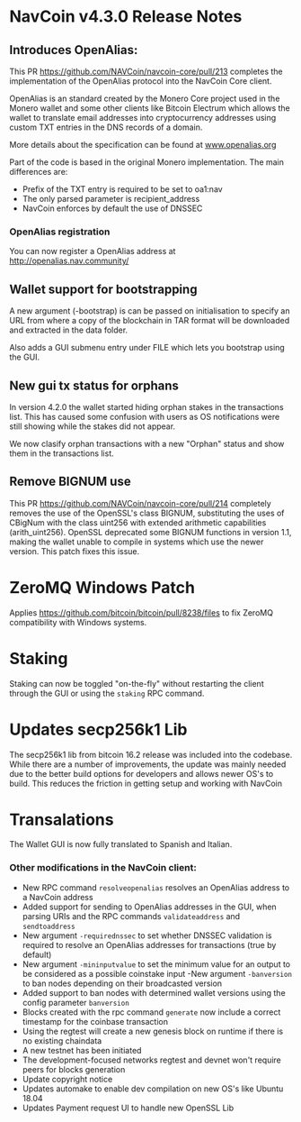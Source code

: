 # NavCoin v4.3.0 Release Notes

## Introduces OpenAlias:

This PR https://github.com/NAVCoin/navcoin-core/pull/213 completes the implementation of the OpenAlias protocol into the NavCoin Core client.

OpenAlias is an standard created by the Monero Core project used in the Monero wallet and some other clients like Bitcoin Electrum which allows the wallet to translate email addresses into cryptocurrency addresses using custom TXT entries in the DNS records of a domain.

More details about the specification can be found at www.openalias.org

Part of the code is based in the original Monero implementation. The main differences are:

- Prefix of the TXT entry is required to be set to oa1:nav
- The only parsed parameter is recipient_address
- NavCoin enforces by default the use of DNSSEC

### OpenAlias registration
You can now register a OpenAlias address at http://openalias.nav.community/

## Wallet support for bootstrapping

A new argument (-bootstrap) is can be passed on initialisation to specify an URL from where a copy of the blockchain in TAR format will be downloaded and extracted in the data folder.

Also adds a GUI submenu entry under FILE which lets you bootstrap using the GUI.

## New gui tx status for orphans

In version 4.2.0 the wallet started hiding orphan stakes in the transactions list. This has caused some confusion with users as OS notifications were still showing while the stakes did not appear.

We now clasify orphan transactions with a new "Orphan" status and show them in the transactions list.

## Remove BIGNUM use

This PR https://github.com/NAVCoin/navcoin-core/pull/214 completely removes the use of the OpenSSL's class BIGNUM, substituting the uses of CBigNum with the class uint256 with extended arithmetic capabilities (arith_uint256). OpenSSL deprecated some BIGNUM functions in version 1.1, making the wallet unable to compile in systems which use the newer version. This patch fixes this issue.

# ZeroMQ Windows Patch

Applies https://github.com/bitcoin/bitcoin/pull/8238/files to fix ZeroMQ compatibility with Windows systems.

# Staking

Staking can now be toggled "on-the-fly" without restarting the client through the GUI or using the `staking` RPC command.

# Updates secp256k1 Lib

The secp256k1 lib from bitcoin 16.2 release was included into the codebase. While there are a number of improvements, the update was mainly needed due to the better build options for developers and allows newer OS's to build. This reduces the friction in getting setup and working with NavCoin

# Transalations

The Wallet GUI is now fully translated to Spanish and Italian.

### Other modifications in the NavCoin client:

- New RPC command `resolveopenalias` resolves an OpenAlias address to a NavCoin address
- Added support for sending to OpenAlias addresses in the GUI, when parsing URIs and the RPC commands `validateaddress` and `sendtoaddress`
- New argument `-requirednssec` to set whether DNSSEC validation is required to resolve an OpenAlias addresses for transactions (true by default)
- New argument `-mininputvalue` to set the minimum value for an output to be considered as a possible coinstake input
 -New argument `-banversion` to ban nodes depending on their broadcasted version
- Added support to ban nodes with determined wallet versions using the config parameter `banversion`
- Blocks created with the rpc command `generate` now include a correct timestamp for the coinbase transaction
- Using the regtest will create a new genesis block on runtime if there is no existing chaindata
- A new testnet has been initiated
- The development-focused networks regtest and devnet won't require peers for blocks generation
- Update copyright notice
- Updates automake to enable dev compilation on new OS's like Ubuntu 18.04
- Updates Payment request UI to handle new OpenSSL Lib
